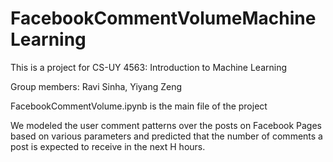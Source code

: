 # FacebookCommentVolumeMachineLearning

This is a project for CS-UY 4563: Introduction to Machine Learning

Group members: Ravi Sinha, Yiyang Zeng

FacebookCommentVolume.ipynb is the main file of the project

We modeled the user comment patterns over the posts on Facebook Pages based on various parameters and predicted that the number of comments a post is expected to receive in the next H hours.